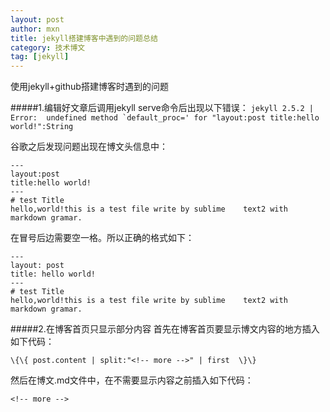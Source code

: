 ```yaml
---
layout: post
author: mxn
title: jekyll搭建博客中遇到的问题总结
category: 技术博文
tag: [jekyll]
---
```


使用jekyll+github搭建博客时遇到的问题

#####1.编辑好文章后调用jekyll serve命令后出现以下错误：
```jekyll 2.5.2 | Error:  undefined method `default_proc=' for "layout:post title:hello world!":String```
	
谷歌之后发现问题出现在博文头信息中：
```
---
layout:post
title:hello world!
---
# test Title   
hello,world!this is a test file write by sublime 	text2 with markdown gramar.
```

在冒号后边需要空一格。所以正确的格式如下：

```
---
layout: post
title: hello world!
---
# test Title   
hello,world!this is a test file write by sublime 	text2 with markdown gramar.
```


#####2.在博客首页只显示部分内容
首先在博客首页要显示博文内容的地方插入如下代码：

`\{\{ post.content | split:"<!-- more -->" | first  \}\}`

然后在博文.md文件中，在不需要显示内容之前插入如下代码：

`<!-- more -->`

